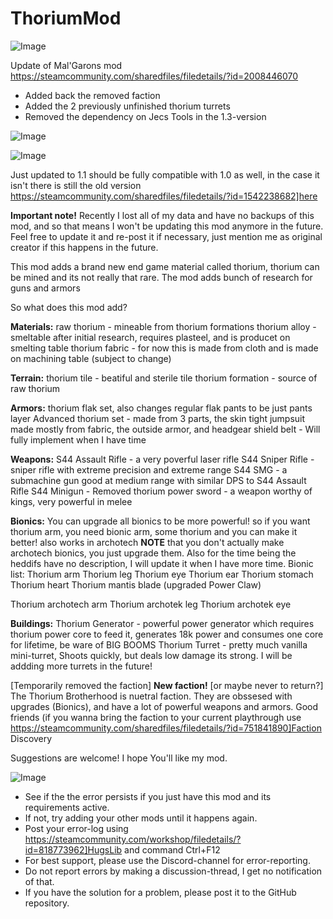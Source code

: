 # ThoriumMod

![Image](https://i.imgur.com/buuPQel.png)

Update of Mal'Garons mod
https://steamcommunity.com/sharedfiles/filedetails/?id=2008446070

- Added back the removed faction
- Added the 2 previously unfinished thorium turrets
- Removed the dependency on Jecs Tools in the 1.3-version

![Image](https://i.imgur.com/pufA0kM.png)

	
![Image](https://i.imgur.com/Z4GOv8H.png)

Just updated to 1.1 should be fully compatible with 1.0 as well, in the case it isn't there is still the old version https://steamcommunity.com/sharedfiles/filedetails/?id=1542238682]here

**Important note!**
Recently I lost all of my data and have no backups of this mod, and so that means I won't be updating this mod anymore in the future. Feel free to update it and re-post it if necessary, just mention me as original creator if this happens in the future.

This mod adds a brand new end game material called thorium, thorium can be mined and its not really that rare.
The mod adds bunch of research for guns and armors

So what does this mod add?

**Materials:**
raw thorium - mineable from thorium formations
thorium alloy - smeltable after initial research, requires plasteel, and is producet on smelting table
thorium fabric - for now this is made from cloth and is made on machining table (subject to change)

**Terrain:**
thorium tile - beatiful and sterile tile
thorium formation - source of raw thorium

**Armors:**
thorium flak set, also changes regular flak pants to be just pants layer
Advanced thorium set - made from 3 parts, the skin tight jumpsuit made mostly from fabric, the outside armor, and headgear
shield belt - Will fully implement when I have time

**Weapons:**
S44 Assault Rifle - a very poverful laser rifle
S44 Sniper Rifle - sniper rifle with extreme precision and extreme range
S44 SMG - a submachine gun good at medium range with similar DPS to S44 Assault Rifle
S44 Minigun - Removed
thorium power sword - a weapon worthy of kings, very powerful in melee

**Bionics:**
You can upgrade all bionics to be more powerful!
so if you want thorium arm, you need bionic arm, some thorium and you can make it better! also works in archotech **NOTE** that you don't actually make archotech bionics, you just upgrade them. Also for the time being the heddifs have no description, I will update it when I have more time.
Bionic list:
Thorium arm
Thorium leg
Thorium eye
Thorium ear
Thorium stomach
Thorium heart
Thorium mantis blade (upgraded Power Claw)

Thorium archotech arm
Thorium archotek leg
Thorium archotek eye

**Buildings:**
Thorium Generator - powerful power generator which requires thorium power core to feed it, generates 18k power and consumes one core for lifetime, be ware of BIG BOOMS
Thorium Turret - pretty much vanilla mini-turret, Shoots quickly, but deals low damage its strong. I will be addding more turrets in the future!

[Temporarily removed the faction] **New faction!** [or maybe never to return?]
The Thorium Brotherhood is nuetral faction. They are obssesed with upgrades (Bionics), and have a lot of powerful weapons and armors. Good friends (if you wanna bring the faction to your current playthrough use https://steamcommunity.com/sharedfiles/filedetails/?id=751841890]Faction Discovery

Suggestions are welcome! I hope You'll like my mod.

![Image](https://i.imgur.com/PwoNOj4.png)



-  See if the the error persists if you just have this mod and its requirements active.
-  If not, try adding your other mods until it happens again.
-  Post your error-log using https://steamcommunity.com/workshop/filedetails/?id=818773962]HugsLib and command Ctrl+F12
-  For best support, please use the Discord-channel for error-reporting.
-  Do not report errors by making a discussion-thread, I get no notification of that.
-  If you have the solution for a problem, please post it to the GitHub repository.




